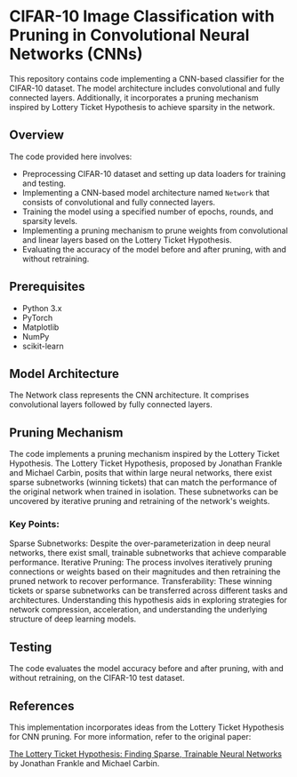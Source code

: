 # CIFAR-10 Image Classification with Pruning in Convolutional Neural Networks (CNNs)

This repository contains code implementing a CNN-based classifier for the CIFAR-10 dataset. The model architecture includes convolutional and fully connected layers. Additionally, it incorporates a pruning mechanism inspired by Lottery Ticket Hypothesis to achieve sparsity in the network.

## Overview

The code provided here involves:

- Preprocessing CIFAR-10 dataset and setting up data loaders for training and testing.
- Implementing a CNN-based model architecture named `Network` that consists of convolutional and fully connected layers.
- Training the model using a specified number of epochs, rounds, and sparsity levels.
- Implementing a pruning mechanism to prune weights from convolutional and linear layers based on the Lottery Ticket Hypothesis.
- Evaluating the accuracy of the model before and after pruning, with and without retraining.

## Prerequisites

- Python 3.x
- PyTorch
- Matplotlib
- NumPy
- scikit-learn

## Model Architecture
The Network class represents the CNN architecture. It comprises convolutional layers followed by fully connected layers.

## Pruning Mechanism
The code implements a pruning mechanism inspired by the Lottery Ticket Hypothesis. The Lottery Ticket Hypothesis, proposed by Jonathan Frankle and Michael Carbin, posits that within large neural networks, there exist sparse subnetworks (winning tickets) that can match the performance of the original network when trained in isolation. These subnetworks can be uncovered by iterative pruning and retraining of the network's weights.

### Key Points:

Sparse Subnetworks: Despite the over-parameterization in deep neural networks, there exist small, trainable subnetworks that achieve comparable performance.
Iterative Pruning: The process involves iteratively pruning connections or weights based on their magnitudes and then retraining the pruned network to recover performance.
Transferability: These winning tickets or sparse subnetworks can be transferred across different tasks and architectures.
Understanding this hypothesis aids in exploring strategies for network compression, acceleration, and understanding the underlying structure of deep learning models.

## Testing
The code evaluates the model accuracy before and after pruning, with and without retraining, on the CIFAR-10 test dataset.

## References
This implementation incorporates ideas from the Lottery Ticket Hypothesis for CNN pruning. For more information, refer to the original paper:

[The Lottery Ticket Hypothesis: Finding Sparse, Trainable Neural Networks](https://arxiv.org/abs/1803.03635) by Jonathan Frankle and Michael Carbin.
